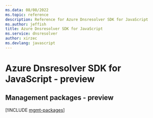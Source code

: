```yaml
---
ms.data: 08/08/2022
ms.topic: reference
description: Reference for Azure Dnsresolver SDK for JavaScript
ms.author: jeffish
title: Azure Dnsresolver SDK for JavaScript
ms.service: dnsresolver
author: xirzec
ms.devlang: javascript
---
```

# Azure Dnsresolver SDK for JavaScript - preview

## Management packages - preview
[!INCLUDE [mgmt-packages](dnsresolver-mgmt-index.md)]